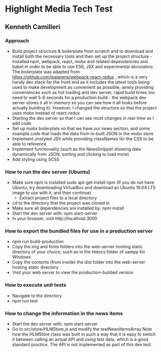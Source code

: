 # Highlight Media Tech Test
## Kenneth Camilleri

### Approach
* Build project structure & boilerplate from scratch and to download and install both the necessary tools and then set up the project structure - installed npm, webpack, react, mobx and related dependencies and babel in order to be able to use ES6, JSX and experimental decorators. The boilerplate was adapted from https://github.com/jpsierens/webpack-react-redux , which is a very handy dev stack for the front end as it includes the latest tools being used to make development as convenient as possible, amely providing conveniences such as hot loading and dev server, rapid build times (no need to wait 5-6 seconds for a production build - the webpack dev server stores it all in memory so you can see how it all looks before actually building it). However, I changed the structure so that the project uses mobx instead of react-redux
* Starting the dev server so that I can see most changes in real-time as I add code
* Set up mobx boilerplate so that we have our news section, and some example code that loads the data from in-built JSON in the mobx store
* Implement unstyled JSX while providing classNames for the CSS to be able to reference
* Implement functionality (such as the NewsSnippet showing data dynamically from JSON, sorting and clicking to load more)
* Add styling using SCSS

### How to run the dev server (Ubuntu)
* Make sure npm is installed
	sudo apt-get install npm
	(If you do not have Ubuntu, try downloading VirtualBox and download an Ubuntu 16.04 LTS image to use with it, and then continue)
	* Extract project files to a local directory
* cd to the directory that the project was cloned in
* Make sure all dependencies are installed by:
	npm install
* Start the dev server with:
	npm start-server
* In your browser, visit http://localhost:3000

### How to export the bundled files for use in a production server
* npm run build-production
* Copy the img and fonts folders into the web-server hosting static directory of your choice, such as in the htdocs folder of xampp for Windows
* Copy the contents (from inside) the dist folder into the web-server hosting static directory
* Visit your web server to view the production-builded version

### How to execute unit tests
* Navigate to the directory
* npm run test

### How to change the information in the news items
* Start the dev server with:
	npm start-server
* Go to src/store/HLMStore.js and modify the testNewsItemsArray
	Note how the HLMStore class was built in such a way that it is easy to switch it between calling an actual API and using test data, which is a good standard practice. The API is not implemented as part of this dev test.